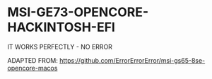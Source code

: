 # MSI-GE73-OPENCORE-HACKINTOSH-EFI
IT WORKS PERFECTLY - NO ERROR


ADAPTED FROM: https://github.com/ErrorErrorError/msi-gs65-8se-opencore-macos
